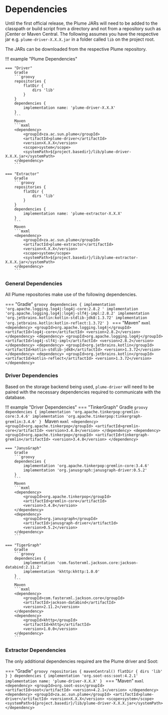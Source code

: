 # Dependencies

Until the first official release, the Plume JARs will need to be added to the classpath or build script
from a directory and not from a repository such as jCenter or Maven Central. The following assumes
you have the respective jar e.g. `plume-driver-X.X.X.jar` in a folder called `lib` on the project root.

The JARs can be downloaded from the respective Plume repository.

!!! example "Plume Dependencies"

    === "Driver"
        Gradle
        ```groovy
        repositories {
            flatDir {
                dirs 'lib'
            }
        }
        dependencies {
            implementation name: 'plume-driver-X.X.X'
        }
        ```
        Maven
        ```mxml
        <dependency>
            <groupId>za.ac.sun.plume</groupId>
            <artifactId>plume-driver</artifactId>
            <version>X.X.X</version>
            <scope>system</scope>
            <systemPath>${project.basedir}/lib/plume-driver-X.X.X.jar</systemPath>
        </dependency>
        ```

    === "Extractor"
        Gradle
        ```groovy
        repositories {
            flatDir {
                dirs 'lib'
            }
        }
        dependencies {
            implementation name: 'plume-extractor-X.X.X'
        }
        ```
        Maven
        ```mxml
        <dependency>
            <groupId>za.ac.sun.plume</groupId>
            <artifactId>plume-extractor</artifactId>
            <version>X.X.X</version>
            <scope>system</scope>
            <systemPath>${project.basedir}/lib/plume-extractor-X.X.X.jar</systemPath>
        </dependency>
        ```

### General Dependencies

All Plume repositories make use of the following dependencies.

=== "Gradle"
    ```groovy
    dependencies {
        implementation 'org.apache.logging.log4j:log4j-core:2.8.2 '
        implementation 'org.apache.logging.log4j:log4j-slf4j-impl:2.8.2'
        implementation 'org.jetbrains.kotlin:kotlin-stdlib-jdk8:1.3.72'
        implementation 'org.jetbrains.kotlin:kotlin-reflect:1.3.72'
    }
    ```
=== "Maven"
    ```mxml
    <dependency>
        <groupId>org.apache.logging.log4j</groupId>
        <artifactId>log4j-core</artifactId>
        <version>2.8.2</version>
    </dependency>
    <dependency>
        <groupId>org.apache.logging.log4j</groupId>
        <artifactId>log4j-slf4j-impl</artifactId>
        <version>2.8.2</version>
    </dependency>
    <dependency>
        <groupId>org.jetbrains.kotlin</groupId>
        <artifactId>kotlin-stdlib-jdk8</artifactId>
        <version>1.3.72</version>
    </dependency>
    <dependency>
        <groupId>org.jetbrains.kotlin</groupId>
        <artifactId>kotlin-reflect</artifactId>
        <version>1.3.72</version>
    </dependency>
    ```

### Driver Dependencies

Based on the storage backend being used, `plume-driver` will need to be paired with 
the necessary dependencies required to communicate with the database.

!!! example "Driver Dependencies"
    === "TinkerGraph"
        Gradle
        ```groovy
        dependencies {
            implementation 'org.apache.tinkerpop:gremlin-core:3.4.6'
            implementation 'org.apache.tinkerpop:tinkergraph-gremlin:3.4.6'
        }
        ```
        Maven
        ```mxml
        <dependency>
            <groupId>org.apache.tinkerpop</groupId>
            <artifactId>gremlin-core</artifactId>
            <version>3.4.8</version>
        </dependency>
        <dependency>
            <groupId>org.apache.tinkerpop</groupId>
            <artifactId>tinkergraph-gremlin</artifactId>
            <version>3.4.8</version>
        </dependency>
        ```

    === "JanusGraph"
        Gradle
        ```groovy
        dependencies {
            implementation 'org.apache.tinkerpop:gremlin-core:3.4.6'
            implementation 'org.janusgraph:janusgraph-driver:0.5.2'
        }
        ```
        Maven
        ```mxml
        <dependency>
            <groupId>org.apache.tinkerpop</groupId>
            <artifactId>gremlin-core</artifactId>
            <version>3.4.8</version>
        </dependency>
        <dependency>
            <groupId>org.janusgraph</groupId>
            <artifactId>janusgraph-driver</artifactId>
            <version>0.5.2</version>
        </dependency>
        ```

    === "TigerGraph"
        Gradle
        ```groovy
        dependencies {
            implementation 'com.fasterxml.jackson.core:jackson-databind:2.11.2'
            implementation 'khttp:khttp:1.0.0'
        }
        ```
        Maven
        ```mxml
        <dependency>
            <groupId>com.fasterxml.jackson.core</groupId>
            <artifactId>jackson-databind</artifactId>
            <version>2.11.2</version>
        </dependency>
        <dependency>
            <groupId>khttp</groupId>
            <artifactId>khttp</artifactId>
            <version>1.0.0</version>
        </dependency>
        ```

### Extractor Dependencies

The only additional dependencies required are the Plume driver and Soot:

=== "Gradle"
    ```groovy
    repositories {
        mavenCentral()
        flatDir {
            dirs 'lib'
        }
    }
    dependencies {
        implementation 'org.soot-oss:soot:4.2.1'
        implementation name: 'plume-driver-X.X.X'
    }
    ```
=== "Maven"
    ```mxml
    <dependency>
        <groupId>org.soot-oss</groupId>
        <artifactId>soot</artifactId>
        <version>4.2.1</version>
    </dependency>
    <dependency>
        <groupId>za.ac.sun.plume</groupId>
        <artifactId>plume-driver</artifactId>
        <version>X.X.X</version>
        <scope>system</scope>
        <systemPath>${project.basedir}/lib/plume-driver-X.X.X.jar</systemPath>
    </dependency>
    ```